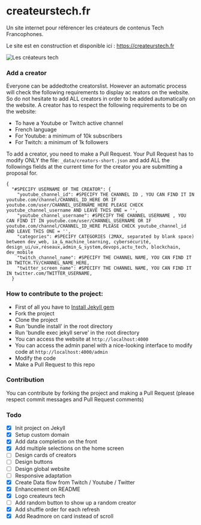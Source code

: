 # createurstech.fr
Un site internet pour référencer les créateurs de contenus Tech Francophones.

Le site est en construction et disponible ici : https://createurstech.fr 

![Les créateurs tech](https://github.com/anisayari/createurstech.fr/blob/main/banner.png?raw=true)

### Add a creator
Everyone can be addedtothe creatorslist. However an automatic process will check the following requirements to display ac reators on the website. So do not hesitate to add ALL creators in order to be added automatically on the website.
A creator has to respect the following requirements to be on the website:
 - To have a Youtube or Twitch active channel
 - French language
 - For Youtube: a minimum of 10k subscribers
 - For Twitch: a minimum of 1k followers
 
To add a creator, you need to make a Pull Request. Your Pull Request has to modify ONLY the file: `_data/creators-short.json` and add ALL the followings fields at the current time for the creator you are submitting a proposal for.

```
{
  "#SPECIFY USERNAME OF THE CREATOR": {
    "youtube_channel_id": #SPECIFY THE CHANNEL ID , YOU CAN FIND IT IN youtube.com/channel/CHANNEL_ID_HERE OR IF youtube.com/user/CHANNEL_USERNAME_HERE PLEASE CHECK youtube_channel_username AND LEAVE THIS ONE = '',
    "youtube_channel_username": #SPECIFY THE CHANNEL USERNAME , YOU CAN FIND IT IN youtube.com/user/CHANNEL_USERNAME OR IF youtube.com/channel/CHANNEL_ID_HERE PLEASE CHECK youtube_channel_id AND LEAVE THIS ONE = '',
    "categories": #SPECIFY CATEGORIES (2MAX, separated by blank space) between dev_web, ia_&_machine_learning, cybersécurité, design_ui/ux,réseaux,admin_&_system,devops,actu_tech, blockchain, dev_mobile
    "twitch_channel_name": #SPECIFY THE CHANNEL NAME, YOU CAN FIND IT IN TWITCH.TV/CHANNEL_NAME_HERE,
    "twitter_screen_name": #SPECIFY THE CHANNEL NAME, YOU CAN FIND IT IN twitter.com/TWITTER_USERNAME,
  }
```

### How to contribute to the project:

- First of all you have to [Install Jekyll gem](https://jekyllrb.com/docs/installation/)
- Fork the project
- Clone the project
- Run 'bundle install' in the root directory
- Run 'bundle exec jekyll serve' in the root directory
- You can access the website at `http://localhost:4000`
- You can access the admin panel with a nice-looking interface to modify code at `http://localhost:4000/admin`
- Modify the code
- Make a Pull Request to this repo


### Contribution
You can contribute by forking the project and making a Pull Request (please respect commit messages and Pull Request comments)
### Todo
- [x] Init project on Jekyll
- [x] Setup custom domain
- [x] Add data completion on the front
- [x] Add multiple selections on the home screen
- [ ] Design cards of creators
- [ ] Design buttons
- [ ] Design global website
- [ ] Responsive adaptation
- [x] Create Data flow from Twitch  / Youtube / Twitter
- [x] Enhancement on README
- [x] Logo createurs tech
- [ ] Add random button to show up a random creator
- [x] Add shuffle order for each refresh
- [x] Add Readmore on card instead of scroll

